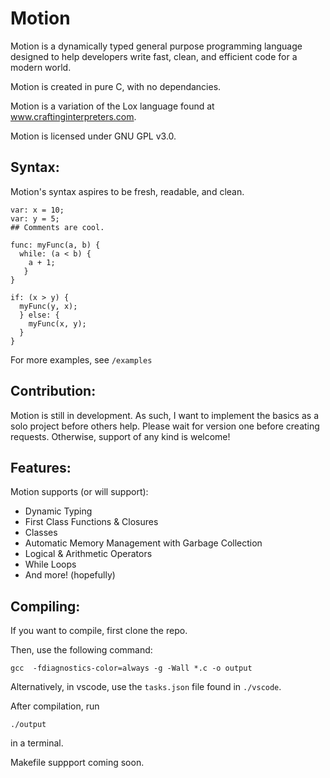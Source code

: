 # Motion 


Motion is a dynamically typed general purpose programming language designed to help developers write fast, clean, and efficient code for a modern world.

Motion is created in pure C, with no dependancies.

Motion is a variation of the Lox language found at www.craftinginterpreters.com.

Motion is licensed under GNU GPL v3.0.

## Syntax:
Motion's syntax aspires to be fresh, readable, and clean.

```
var: x = 10;
var: y = 5;
## Comments are cool.

func: myFunc(a, b) {
  while: (a < b) {
    a + 1;
   }
}

if: (x > y) {
  myFunc(y, x);
  } else: {
    myFunc(x, y);
  }
}

```
For more examples, see ```/examples```

## Contribution:
Motion is still in development. As such, I want to implement the basics as a solo project before others help. Please wait for version one before creating requests.
Otherwise, support of any kind is welcome!

## Features:
Motion supports (or will support):
* Dynamic Typing
* First Class Functions & Closures
* Classes
* Automatic Memory Management with Garbage Collection
* Logical & Arithmetic Operators
* While Loops
* And more! (hopefully)

## Compiling:
If you want to compile, first clone the repo.

Then, use the following command:
```
gcc  -fdiagnostics-color=always -g -Wall *.c -o output
```
Alternatively, in vscode, use the ```tasks.json``` file found in ```./vscode```.

After compilation, run 
```
./output
```
in a terminal.

Makefile suppport coming soon.
